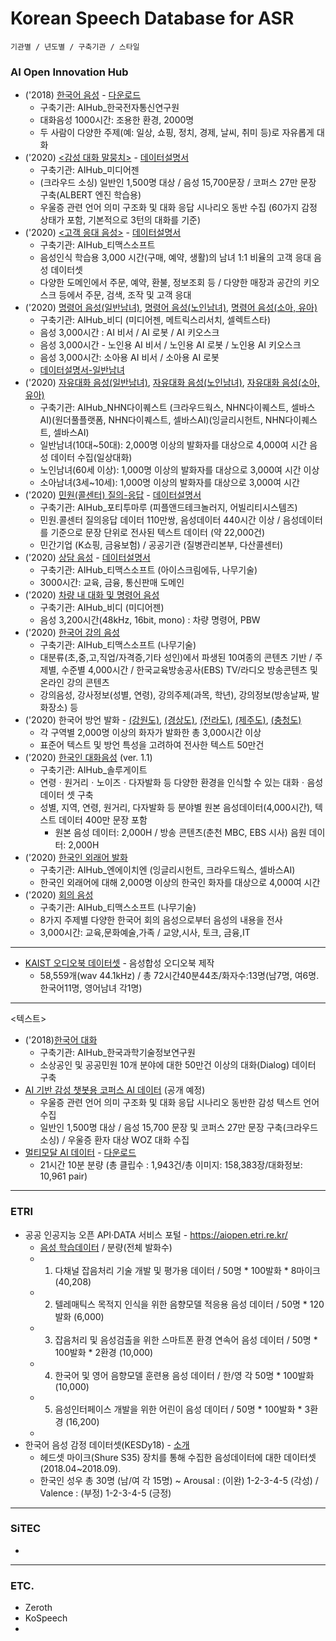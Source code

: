 # Korean Speech Database for ASR 

`기관별 / 년도별 / 구축기관 / 스타일`

### AI Open Innovation Hub ### 
* ('2018) [한국어 음성](https://aihub.or.kr/aidata/105) - [다운로드](https://aihub.or.kr/aidata/85/download)
  - 구축기관: AIHub_한국전자통신연구원
  - 대화음성 1000시간: 조용한 환경, 2000명 
  - 두 사람이 다양한 주제(예: 일상, 쇼핑, 정치, 경제, 날씨, 취미 등)로 자유롭게 대화
* ('2020) [<감성 대화 말뭉치>](https://aihub.or.kr/aidata/7978) - [데이터설명서](https://aihub.or.kr/sites/default/files/2021-06/06.%20%5B%EC%9E%90%EC%97%B0%EC%96%B4%EC%98%81%EC%97%AD%5D%20%EA%B0%90%EC%84%B1%20%EB%8C%80%ED%99%94%20%EB%A7%90%EB%AD%89%EC%B9%98.pdf)
  - 구축기관: AIHub_미디어젠
  - (크라우드 소싱) 일반인 1,500명 대상 / 음성 15,700문장 / 코퍼스 27만 문장 구축(ALBERT 엔진 학습용) 
  - 우울증 관련 언어 의미 구조화 및 대화 응답 시나리오 동반 수집 (60가지 감정 상태가 포함, 기본적으로 3턴의 대화를 기준)
* ('2020) [<고객 응대 음성>](https://aihub.or.kr/aidata/30710) - [데이터설명서](https://aihub.or.kr/sites/default/files/2021-06/11.%20%5B%EC%83%81%ED%99%A9%EB%B3%84%EC%9D%8C%EC%84%B1%20%EA%B3%BC%EC%A0%9C%5D%20%EA%B3%A0%EA%B0%9D%20%EC%9D%91%EB%8C%80%20%EB%8D%B0%EC%9D%B4%ED%84%B0.pdf)
  - 구축기관: AIHub_티맥스소프트
  - 음성인식 학습용 3,000 시간(구매, 예약, 생활)의 남녀 1:1 비율의 고객 응대 음성 데이터셋
  - 다양한 도메인에서 주문, 예약, 환불, 정보조회 등 / 다양한 매장과 공간의 키오스크 등에서 주문, 검색, 조작 및 고객 응대
* ('2020) [명령어 음성(일반남녀)](https://aihub.or.kr/aidata/33337), [명령어 음성(노인남녀)](https://aihub.or.kr/aidata/33305), [명령어 음성(소아, 유아)](https://aihub.or.kr/aidata/33337)
  - 구축기관: AIHub_비디 (미디어젠, 메트릭스리서치, 셀렉트스타)
  - 음성 3,000시간 : AI 비서 / AI 로봇 / AI 키오스크 
  - 음성 3,000시간 - 노인용 AI 비서 / 노인용 AI 로봇 / 노인용 AI 키오스크 
  - 음성 3,000시간: 소아용 AI 비서 / 소아용 AI 로봇
  - [데이터설명서-일반남녀](https://aihub.or.kr/sites/default/files/2021-06/05.%20%5B%EB%AA%85%EB%A0%B9%EC%96%B4%20%EA%B3%BC%EC%A0%9C%5D%20%EB%AA%85%EB%A0%B9%EC%96%B4%20%EB%8D%B0%EC%9D%B4%ED%84%B0%28%EC%9D%BC%EB%B0%98%EB%82%A8%EC%97%AC%2C%EC%A0%95%ED%98%95%C2%B7%EB%B9%84%EC%A0%95%ED%98%95%20%ED%8F%AC%ED%95%A8%29.pdf)
* ('2020) [자유대화 음성(일반남녀)](https://aihub.or.kr/aidata/30703), [자유대화 음성(노인남녀)](https://aihub.or.kr/aidata/30704), [자유대화 음성(소아, 유아)](https://aihub.or.kr/aidata/30705) 
  - 구축기관: AIHub_NHN다이퀘스트 (크라우드웍스, NHN다이퀘스트, 셀바스AI)(원더풀플랫폼, NHN다이퀘스트, 셀바스AI)(잉글리시헌트, NHN다이퀘스트, 셀바스AI)
  - 일반남녀(10대~50대): 2,000명 이상의 발화자를 대상으로 4,000여 시간 음성 데이터 수집(일상대화)
  - 노인남녀(60세 이상): 1,000명 이상의 발화자를 대상으로 3,000여 시간 이상
  - 소아남녀(3세~10세):  1,000명 이상의 발화자를 대상으로 3,000여 시간
* ('2020) [민원(콜센터) 질의-응답](https://aihub.or.kr/aidata/30716) - [데이터설명서](https://aihub.or.kr/sites/default/files/2021-06/22.%20%5B%ED%95%9C%EA%B5%AD%EC%96%B4%20%ED%85%8D%EC%8A%A4%ED%8A%B8%20%EA%B3%BC%EC%A0%9C%5D%20%EB%AF%BC%EC%9B%90%28%EC%BD%9C%EC%84%BC%ED%84%B0%29%20%EC%A7%88%EC%9D%98-%EC%9D%91%EB%8B%B5%20%EB%8D%B0%EC%9D%B4%ED%84%B0.pdf)
  - 구축기관: AIHub_포티투마루 (피플앤드테크놀러지, 어빌리티시스템즈)
  - 민원.콜센터 질의응답 데이터 110만쌍, 음성데이터 440시간 이상 / 음성데이터를 기준으로 문장 단위로 전사된 텍스트 데이터 (약 22,000건)
  - 민간기업 (K쇼핑, 금융보험) / 공공기관 (질병관리본부, 다산콜센터)
* ('2020) [상담 음성](https://aihub.or.kr/aidata/30711) - [데이터설명서](https://aihub.or.kr/sites/default/files/2021-06/12.%20%5B%EC%83%81%ED%99%A9%EB%B3%84%EC%9D%8C%EC%84%B1%20%EA%B3%BC%EC%A0%9C%5D%20%EC%83%81%EB%8B%B4%20%EC%9D%8C%EC%84%B1%20%EB%8D%B0%EC%9D%B4%ED%84%B0.pdf)
  - 구축기관: AIHub_티맥스소프트 (아이스크림에듀, 나무기술)
  - 3000시간: 교육, 금융, 통신판매 도메인
* ('2020) [차량 내 대화 및 명령어 음성](https://aihub.or.kr/aidata/34177)
  - 구축기관: AIHub_비디 (미디어젠)
  - 음성 3,200시간(48kHz, 16bit, mono) : 차량 명령어, PBW
* ('2020) [한국어 강의 음성](https://aihub.or.kr/aidata/30708)
  - 구축기관: AIHub_티맥스소프트 (나무기술)
  - 대분류(초,중,고,직업/자격증,기타 성인)에서 파생된 10여종의 콘텐츠 기반 / 주제별, 수준별 4,000시간 / 한국교육방송공사(EBS) TV/라디오 방송콘텐츠 및 온라인 강의 콘텐츠
  - 강의음성, 강사정보(성별, 연령), 강의주제(과목, 학년), 강의정보(방송날짜, 발화장소) 등
* ('2020) 한국어 방언 발화 - [(강원도)](https://aihub.or.kr/aidata/33979), [(경상도)](https://aihub.or.kr/aidata/33981), [(전라도)](https://aihub.or.kr/aidata/33980), [(제주도)](https://aihub.or.kr/aidata/33982), [(충청도)](https://aihub.or.kr/aidata/33984)
  - 각 구역별 2,000명 이상의 화자가 발화한 총 3,000시간 이상
  - 표준어 텍스트 및 방언 특성을 고려하여 전사한 텍스트 50만건
* ('2020) [한국인 대화음성](https://aihub.or.kr/aidata/7968) (ver. 1.1)
  - 구축기관: AIHub_솔루게이트
  - 연령ㆍ원거리ㆍ노이즈ㆍ다자발화 등 다양한 환경을 인식할 수 있는 대화ㆍ음성 데이터 셋 구축
  - 성별, 지역, 연령, 원거리, 다자발화 등 분야별 원본 음성데이터(4,000시간), 텍스트 데이터 400만 문장 포함
    - 원본 음성 데이터: 2,000H / 방송 콘텐츠(춘천 MBC, EBS 시사) 음원 데이터: 2,000H
* ('2020) [한국인 외래어 발화](https://aihub.or.kr/aidata/30706)
  - 구축기관: AIHub_엔에이치엔 (잉글리시헌트, 크라우드웍스, 셀바스AI)
  - 한국인 외래어에 대해 2,000명 이상의 한국인 화자를 대상으로 4,000여 시간
* ('2020) [회의 음성](https://aihub.or.kr/aidata/30709)
  - 구축기관: AIHub_티맥스소프트 (나무기술)
  - 8가지 주제별 다양한 한국어 회의 음성으로부터 음성의 내용을 전사
  - 3,000시간: 교육,문화예술,가족 / 교양,시사, 토크, 금융,IT 
--- 
* [KAIST 오디오북 데이터셋](https://aihub.or.kr/aidata/21292) - 음성합성 오디오북 제작
  - 58,559개(wav 44.1kHz) / 총 72시간40분44초/화자수:13명(남7명, 여6명. 한국어11명, 영어남녀 각1명)
---
<텍스트>
* ('2018)[한국어 대화](https://aihub.or.kr/aidata/85)
  - 구축기관: AIHub_한국과학기술정보연구원	
  - 소상공인 및 공공민원 10개 분야에 대한 50만건 이상의 대화(Dialog) 데이터 구축
* [AI 기반 감성 챗봇용 코퍼스 AI 데이터](https://aihub.or.kr/aidata/7978) (공개 예정)
  - 우울증 관련 언어 의미 구조화 및 대화 응답 시나리오 동반한 감성 텍스트 언어 수집
  - 일반인 1,500명 대상 / 음성 15,700 문장 및 코퍼스 27만 문장 구축(크라우드 소싱) / 우울증 환자 대상 WOZ 대화 수집
* [멀티모달 AI 데이터](https://aihub.or.kr/aidata/135) - [다운로드](https://aihub.or.kr/aidata/135/download)
  - 21시간 10분 분량 (총 클립수 : 1,943건/총 이미지: 158,383장/대화정보: 10,961 pair) 


---
### ETRI 
* 공공 인공지능 오픈 API·DATA 서비스 포털 - https://aiopen.etri.re.kr/
  - [음성 학습데이터](https://aiopen.etri.re.kr/service_dataset.php?category=voice) / 분량(전체 발화수)
  - 1) 다채널 잡음처리 기술 개발 및 평가용 데이터 / 50명 * 100발화 * 8마이크 (40,208)
  - 2) 텔레매틱스 목적지 인식을 위한 음향모델 적응용 음성 데이터 / 50명 * 120발화 (6,000)
  - 3) 잡음처리 및 음성검출을 위한 스마트폰 환경 연속어 음성 데이터 / 50명 * 100발화 * 2환경 (10,000)
  - 4) 한국어 및 영어 음향모델 훈련용 음성 데이터 / 한/영 각 50명 * 100발화 (10,000)
  - 5) 음성인터페이스 개발을 위한 어린이 음성 데이터 / 50명 * 100발화 * 3환경 (16,200)
  - 
* 한국어 음성 감정 데이터셋(KESDy18) - [소개](https://nanum.etri.re.kr/share/kjnoh/SER-DB-ETRIv18?lang=eng)
  - 헤드셋 마이크(Shure S35) 장치를 통해 수집한 음성데이터에 대한 데이터셋(2018.04~2018.09).
  - 한국인 성우 총 30명 (남/여 각 15명) ~ Arousal : (이완) 1-2-3-4-5 (각성) / Valence : (부정) 1-2-3-4-5 (긍정)

---
### SiTEC
* 

---
### ETC. 
* Zeroth 
* KoSpeech 
* 
